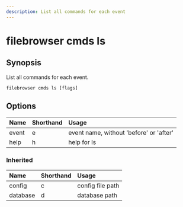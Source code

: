 ```yaml
---
description: List all commands for each event
---
```


# filebrowser cmds ls

## Synopsis

List all commands for each event.

```text
filebrowser cmds ls [flags]
```

## Options

| Name | Shorthand | Usage |
| :--- | :--- | :--- |
| event | e | event name, without 'before' or 'after' |
| help | h | help for ls |

### Inherited

| Name | Shorthand | Usage |
| :--- | :--- | :--- |
| config | c | config file path |
| database | d | database path |

